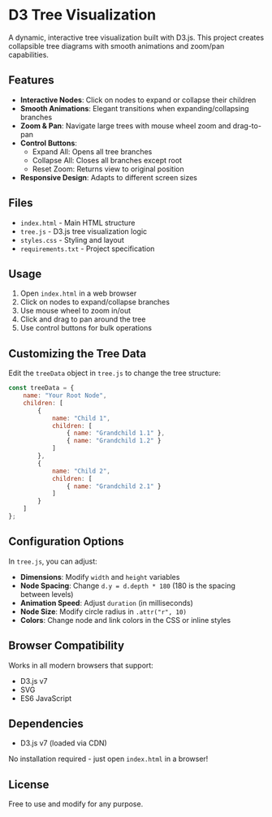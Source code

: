 # D3 Tree Visualization

A dynamic, interactive tree visualization built with D3.js. This project creates collapsible tree diagrams with smooth animations and zoom/pan capabilities.

## Features

- **Interactive Nodes**: Click on nodes to expand or collapse their children
- **Smooth Animations**: Elegant transitions when expanding/collapsing branches
- **Zoom & Pan**: Navigate large trees with mouse wheel zoom and drag-to-pan
- **Control Buttons**:
  - Expand All: Opens all tree branches
  - Collapse All: Closes all branches except root
  - Reset Zoom: Returns view to original position
- **Responsive Design**: Adapts to different screen sizes

## Files

- `index.html` - Main HTML structure
- `tree.js` - D3.js tree visualization logic
- `styles.css` - Styling and layout
- `requirements.txt` - Project specification

## Usage

1. Open `index.html` in a web browser
2. Click on nodes to expand/collapse branches
3. Use mouse wheel to zoom in/out
4. Click and drag to pan around the tree
5. Use control buttons for bulk operations

## Customizing the Tree Data

Edit the `treeData` object in `tree.js` to change the tree structure:

```javascript
const treeData = {
    name: "Your Root Node",
    children: [
        {
            name: "Child 1",
            children: [
                { name: "Grandchild 1.1" },
                { name: "Grandchild 1.2" }
            ]
        },
        {
            name: "Child 2",
            children: [
                { name: "Grandchild 2.1" }
            ]
        }
    ]
};
```

## Configuration Options

In `tree.js`, you can adjust:

- **Dimensions**: Modify `width` and `height` variables
- **Node Spacing**: Change `d.y = d.depth * 180` (180 is the spacing between levels)
- **Animation Speed**: Adjust `duration` (in milliseconds)
- **Node Size**: Modify circle radius in `.attr("r", 10)`
- **Colors**: Change node and link colors in the CSS or inline styles

## Browser Compatibility

Works in all modern browsers that support:
- D3.js v7
- SVG
- ES6 JavaScript

## Dependencies

- D3.js v7 (loaded via CDN)

No installation required - just open `index.html` in a browser!

## License

Free to use and modify for any purpose.
